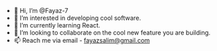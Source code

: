 - 👋 Hi, I’m @Fayaz-7
- 👀 I’m interested in developing cool software.
- 🌱 I’m currently learning React.
- 💞️ I’m looking to collaborate on the cool new feature you are building.
- 📫 Reach me via email - fayazsalim@gmail.com

<!---
Fayaz-7/Fayaz-7 is a ✨ special ✨ repository because its `README.md` (this file) appears on your GitHub profile.
You can click the Preview link to take a look at your changes.
--->
